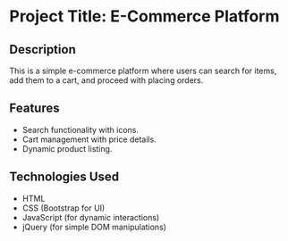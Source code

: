 # Project Title: E-Commerce Platform

## Description
This is a simple e-commerce platform where users can search for items, add them to a cart, and proceed with placing orders.

## Features
- Search functionality with icons.
- Cart management with price details.
- Dynamic product listing.

## Technologies Used
- HTML
- CSS (Bootstrap for UI)
- JavaScript (for dynamic interactions)
- jQuery (for simple DOM manipulations)

